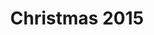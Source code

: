 ---
published: true
layout: watch-promo
categories: watch
series-id: christmas-2015
title: Christmas 2015
---